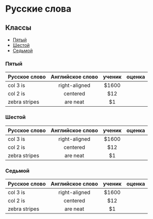# Русские слова

## Классы
<!---
* [Первый](./russian.html#Первый)
* [Второй](./russian.html#Второй)
* [Третий](./russian.html#Третий)
* [Четвёртый](./russian.html##Четвёртый)
-->
* [Пятый](./russian.html#пятыи)
* [Шестой](./russian.html#шестои)
* [Седьмой](./russian.html#седьмои)

### Пятый
| Русское слово | Английское слово | ученик        |оценка|
| ------------- |:----------------:|:-------------:|-----:|
| col 3 is      | right-aligned    | $1600         |      | 
| col 2 is      | centered         |   $12         |      |
| zebra stripes | are neat         |    $1         |      |

### Шестой
| Русское слово | Английское слово | ученик        |оценка|
| ------------- |:----------------:|:-------------:|-----:|
| col 3 is      | right-aligned    | $1600         |      | 
| col 2 is      | centered         |   $12         |      |
| zebra stripes | are neat         |    $1         |      |

### Седьмой
| Русское слово | Английское слово | ученик        |оценка|
| ------------- |:----------------:|:-------------:|-----:|
| col 3 is      | right-aligned    | $1600         |      | 
| col 2 is      | centered         |   $12         |      |
| zebra stripes | are neat         |    $1         |      |